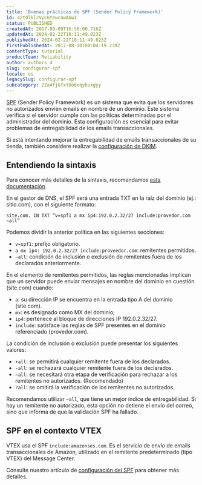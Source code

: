 ```yaml
---
title: 'Buenas prácticas de SPF (Sender Policy Framework)'
id: 42t0lkl2VyC6Yewc4wA6wI
status: PUBLISHED
createdAt: 2017-08-09T16:58:00.716Z
updatedAt: 2024-02-22T18:11:49.023Z
publishedAt: 2024-02-22T18:11:49.023Z
firstPublishedAt: 2017-08-10T00:04:19.239Z
contentType: tutorial
productTeam: Reliability
author: authors_4
slug: configurar-spf
locale: es
legacySlug: configurar-spf
subcategory: 2Za4fjGfxYOo6oqykukgyy
---
```


[SPF](http://www.open-spf.org/Introduction/) (Sender Policy Framework) es un sistema que evita que los servidores no autorizados envíen emails en nombre de un dominio. Este sistema verifica si el servidor cumple con las políticas determinadas por el administrador del dominio. Esta configuración es esencial para evitar problemas de entregabilidad de los emails transaccionales.

Si está intentando mejorar la entregabilidad de emails transaccionales de su tienda, también considere realizar la [configuración de DKIM](https://developers.vtex.com/docs/guides/setting-up-dkim-for-transactional-emails).

## Entendiendo la sintaxis 

Para conocer más detalles de la sintaxis, recomendamos [esta documentación](http://www.open-spf.org/SPF_Record_Syntax/). 

En el gestor de DNS, el SPF será una entrada TXT en la raíz del dominio (ej.: sitio.com), con el siguiente formato:

`site.com. IN TXT “v=spf1 a mx ip4:192.0.2.32/27 include:provedor.com ~all”`

Podemos dividir la anterior política en las siguientes secciones:

- `v=spf1`: prefijo obligatorio.
- `a mx ip4: 192.0.2.32/27 include:proveedor.com`: remitentes permitidos.
- `~all`: condición de inclusión o exclusión de remitentes fuera de los declarados anteriormente.

En el elemento de remitentes permitidos, las reglas mencionadas implican que un servidor puede enviar mensajes en nombre del dominio en cuestión (site.com) cuando:

- `a`: su dirección IP se encuentra en la entrada tipo A del dominio (site.com).
- `mx`: es designado como MX del dominio;
- `ip4`: pertenece al bloque de direcciones IP 192.0.2.32/27.
- `include`: satisface las reglas de SPF presentes en el dominio referenciado (provedor.com).

La condición de inclusión o exclusión puede presentar los siguientes valores:

- `+all`: se permitirá cualquier remitente fuera de los declarados.
- `-all`: se rechazará cualquier remitente fuera de los declarados.
- `~all`: se necesitará otra etapa de verificación para rechazar a los remitentes no autorizados. (Recomendado)
- `?all`: se omitirá la verificación de los remitentes no autorizados.  

Recomendamos utilizar `~all`, que tiene un mejor índice de entregabilidad. Si hay un remitente no autorizado, esta opción no detiene el envío del correo, sino que informa de que la validación SPF ha fallado.

## SPF en el contexto VTEX

VTEX usa el SPF `include:amazonses.com`. Es el servicio de envío de emails transaccionales de Amazon, utilizado en el remitente predeterminado (tipo VTEX) del Message Center.

Consulte nuestro artículo de [configuración del SPF](https://developers.vtex.com/vtex-rest-api/docs/setting-up-the-spf) para obtener más detalles.

